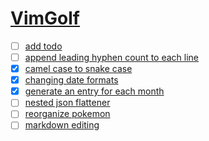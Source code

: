 # [VimGolf](https://www.vimgolf.com/)

- [ ] [add todo](./add-todo)
- [ ] [append leading hyphen count to each line](./append-leading-hyphen-count-to-each-line)
- [x] [camel case to snake case](./camel-case-to-snake-case)
- [x] [changing date formats](./changing-date-formats)
- [x] [generate an entry for each month](./generate-an-entry-for-each-month)
- [ ] [nested json flattener](./nested-json-flattener)
- [ ] [reorganize pokemon](./reorganize-pokemon)
- [ ] [markdown editing](./markdown-editing)
